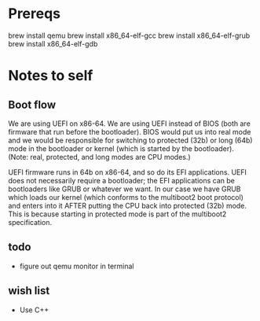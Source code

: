 # Prereqs
brew install qemu
brew install x86_64-elf-gcc
brew install x86_64-elf-grub
brew install x86_64-elf-gdb

# Notes to self
## Boot flow
We are using UEFI on x86-64. We are using UEFI instead of BIOS (both are firmware that run before the bootloader). BIOS would put us into real mode and we would be responsible for switching to protected (32b) or long (64b) mode in the bootloader or kernel (which is started by the bootloader). (Note: real, protected, and long modes are CPU modes.)

UEFI firmware runs in 64b on x86-64, and so do its EFI applications. UEFI does not necessarily require a bootloader; the EFI applications can be bootloaders like GRUB or whatever we want. In our case we have GRUB which loads our kernel (which conforms to the multiboot2 boot protocol) and enters into it AFTER putting the CPU back into protected (32b) mode. This is because starting in protected mode is part of the multiboot2 specification.

## todo
- figure out qemu monitor in terminal

## wish list
- Use C++
